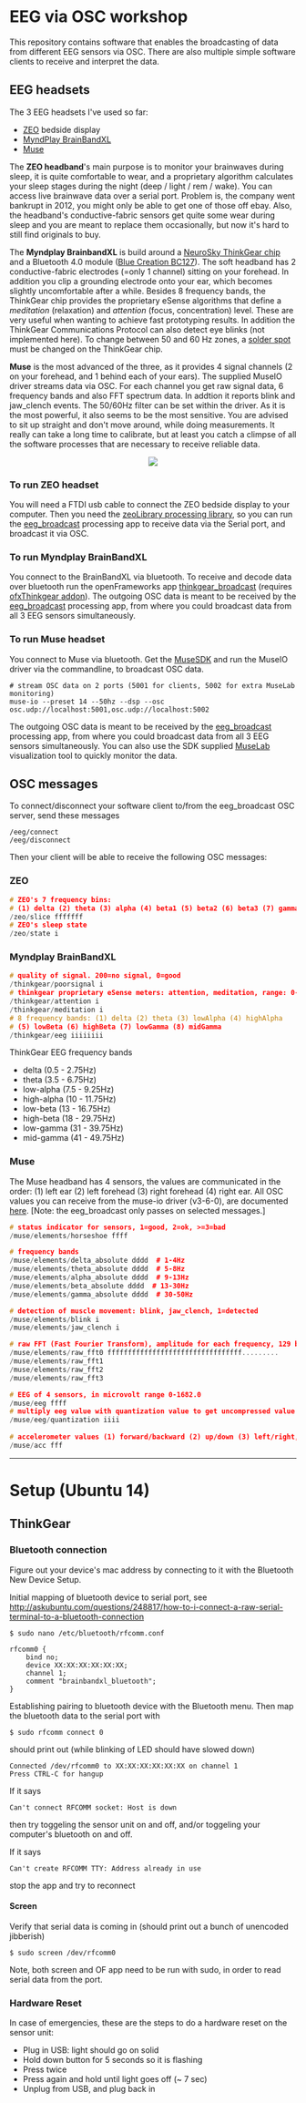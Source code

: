 
# EEG via OSC workshop

This repository contains software that enables the broadcasting of data from different EEG sensors  via OSC.  There are also multiple simple software clients to receive and interpret the data. 

## EEG headsets

The 3 EEG headsets I've used so far:

 * [ZEO](http://en.wikipedia.org/wiki/Zeo,_Inc.) bedside display
 * [MyndPlay BrainBandXL](http://myndplay.com/products.php?prod=9)
 * [Muse](http://www.choosemuse.com)

The **ZEO headband**'s main purpose is to monitor your brainwaves during sleep, it is quite comfortable to wear, and a proprietary algorithm calculates your sleep stages during the night (deep / light / rem / wake). You can access live brainwave data over a serial port. Problem is, the company went bankrupt in 2012, you might only be able to get one of those off ebay. Also, the headband's conductive-fabric sensors get quite some wear during sleep and you are meant to replace them occasionally, but now it's hard to still find originals to buy. 

The **Myndplay BrainbandXL** is build around a [NeuroSky ThinkGear chip](http://neurosky.com/products-markets/eeg-biosensors/hardware/) and a Bluetooth 4.0 module ([Blue Creation BC127](http://www.bluecreation.com/product_info.php?products_id=38)). The soft headband has 2 conductive-fabric electrodes (=only 1 channel) sitting on your forehead. In addition you clip a grounding electrode onto your ear, which  becomes slightly uncomfortable after a while. Besides 8 frequency bands, the ThinkGear chip provides the proprietary eSense algorithms that define a *meditation* (relaxation) and *attention* (focus, concentration) level.  These are very useful when wanting to achieve fast prototyping results. In addition the ThinkGear Communications Protocol can also detect eye blinks (not implemented here). To change between 50 and 60 Hz zones, a [solder spot](https://www.flickr.com/photos/evsc/15347233443/) must be changed on the ThinkGear chip. 

**Muse** is the most advanced of the three, as it provides 4 signal channels (2 on your forehead, and 1 behind each of your ears). The supplied MuseIO driver streams data via OSC. For each channel you get raw signal data, 6 frequency bands and also FFT spectrum data. In addtion it reports blink and jaw_clench events. The 50/60Hz filter can be set within the driver. As it is the most powerful, it also seems to be the most sensitive. You are advised to sit up straight and don't move around, while doing measurements. It really can take a long time to calibrate, but at least you catch a climpse of all the software processes that are necessary to receive reliable data. 

<p align="center">
	<img src="https://raw.githubusercontent.com/evsc/eegOSCworkshop/master/presentation/img/bci_compare.png"/>
</p>

### To run ZEO headset
You will need a FTDI usb cable to connect the ZEO bedside display to your computer. Then you need the [zeoLibrary processing library](https://github.com/evsc/zeoLibrary), so you can run the [eeg_broadcast](https://github.com/evsc/eegOSCworkshop/tree/master/eeg_broadcast) processing app to receive data via the Serial port, and broadcast it via OSC. 

### To run Myndplay BrainBandXL
You connect to the BrainBandXL via bluetooth. To receive and decode data over bluetooth run the openFrameworks app [thinkgear_broadcast](https://github.com/evsc/eegOSCworkshop/tree/master/thinkgear_broadcast) (requires 
[ofxThinkgear addon](https://github.com/evsc/ofxThinkgear)). The outgoing OSC data is meant to be received by the [eeg_broadcast](https://github.com/evsc/eegOSCworkshop/tree/master/eeg_broadcast) processing app, from where you could broadcast data from all 3 EEG sensors simultaneously. 


### To run Muse headset
You connect to Muse via bluetooth. Get the [MuseSDK](https://sites.google.com/a/interaxon.ca/muse-developer-site/download) and run the MuseIO driver via the commandline, to broadcast OSC data.

```shell 
# stream OSC data on 2 ports (5001 for clients, 5002 for extra MuseLab monitoring)
muse-io --preset 14 --50hz --dsp --osc osc.udp://localhost:5001,osc.udp://localhost:5002
```

The outgoing OSC data is meant to be received by the [eeg_broadcast](https://github.com/evsc/eegOSCworkshop/tree/master/eeg_broadcast) processing app, from where you could broadcast data from all 3 EEG sensors simultaneously. You can also use the SDK supplied [MuseLab](https://sites.google.com/a/interaxon.ca/muse-developer-site/muselab) visualization tool to quickly monitor the data. 




## OSC messages

To connect/disconnect your software client to/from the eeg_broadcast OSC server, send these messages

```shell
/eeg/connect
/eeg/disconnect
```

Then your client will be able to receive the following OSC messages:


### ZEO

```cpp
# ZEO's 7 frequency bins: 
# (1) delta (2) theta (3) alpha (4) beta1 (5) beta2 (6) beta3 (7) gamma
/zeo/slice fffffff
# ZEO's sleep state
/zeo/state i
```

### Myndplay BrainBandXL

```cpp
# quality of signal. 200=no signal, 0=good
/thinkgear/poorsignal i
# thinkgear proprietary eSense meters: attention, meditation, range: 0-100
/thinkgear/attention i
/thinkgear/meditation i
# 8 frequency bands: (1) delta (2) theta (3) lowAlpha (4) highAlpha 
# (5) lowBeta (6) highBeta (7) lowGamma (8) midGamma
/thinkgear/eeg iiiiiiii
```

ThinkGear EEG frequency bands  

* delta (0.5 - 2.75Hz)
* theta (3.5 - 6.75Hz)
* low-alpha (7.5 - 9.25Hz)
* high-alpha (10 - 11.75Hz)
* low-beta (13 - 16.75Hz)
* high-beta (18 - 29.75Hz)
* low-gamma (31 - 39.75Hz)
* mid-gamma (41 - 49.75Hz)

### Muse
The Muse headband has 4 sensors, the values are communicated in the order: (1) left ear (2) left forehead (3) right forehead (4) right ear. All OSC values you can receive from the muse-io driver (v3-6-0), are documented [here](https://sites.google.com/a/interaxon.ca/muse-developer-site/museio/osc-paths/osc-paths---v3-6-0). [Note: the eeg_broadcast only passes on selected messages.]

```cpp
# status indicator for sensors, 1=good, 2=ok, >=3=bad
/muse/elements/horseshoe ffff

# frequency bands
/muse/elements/delta_absolute dddd 	# 1-4Hz
/muse/elements/theta_absolute dddd  # 5-8Hz
/muse/elements/alpha_absolute dddd  # 9-13Hz
/muse/elements/beta_absolute dddd  # 13-30Hz
/muse/elements/gamma_absolute dddd  # 30-50Hz

# detection of muscle movement: blink, jaw_clench, 1=detected
/muse/elements/blink i 
/muse/elements/jaw_clench i

# raw FFT (Fast Fourier Transform), amplitude for each frequency, 129 bins btw. 0-110Hz
/muse/elements/raw_fft0 fffffffffffffffffffffffffffffffff.........
/muse/elements/raw_fft1
/muse/elements/raw_fft2
/muse/elements/raw_fft3

# EEG of 4 sensors, in microvolt range 0-1682.0
/muse/eeg ffff
# multiply eeg value with quantization value to get uncompressed value
/muse/eeg/quantization iiii
	
# accelerometer values (1) forward/backward (2) up/down (3) left/right, range: -2000 to 1996 mg
/muse/acc fff
```



***

# Setup (Ubuntu 14)

## ThinkGear

### Bluetooth connection

Figure out your device's mac address by connecting to it with the Bluetooth New Device Setup.  

Initial mapping of bluetooth device to serial port, see http://askubuntu.com/questions/248817/how-to-i-connect-a-raw-serial-terminal-to-a-bluetooth-connection

	$ sudo nano /etc/bluetooth/rfcomm.conf 

	rfcomm0 {
		bind no;
		device XX:XX:XX:XX:XX:XX;
		channel	1;
		comment "brainbandxl_bluetooth";
	}

Establishing pairing to bluetooth device with the Bluetooth menu. Then map the bluetooth data to the serial port with 

	$ sudo rfcomm connect 0


should print out (while blinking of LED should have slowed down)

	Connected /dev/rfcomm0 to XX:XX:XX:XX:XX:XX on channel 1
	Press CTRL-C for hangup

If it says
	
	Can't connect RFCOMM socket: Host is down

then try toggeling the sensor unit on and off, and/or toggeling your computer's bluetooth on and off. 

If it says

	Can't create RFCOMM TTY: Address already in use

stop the app and try to reconnect


#### Screen

Verify that serial data is coming in (should print out a bunch of unencoded jibberish)

	$ sudo screen /dev/rfcomm0

Note, both screen and OF app need to be run with sudo, in order to read serial data from the port. 




### Hardware Reset

In case of emergencies, these are the steps to do a hardware reset on the sensor unit:

* Plug in USB: light should go on solid
* Hold down button for 5 seconds so it is flashing
* Press twice
* Press again and hold until light goes off (~ 7 sec)
* Unplug from USB, and plug back in